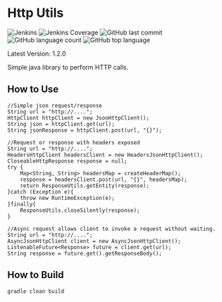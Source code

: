  # Http Utils
![Jenkins](https://img.shields.io/jenkins/build/http/trevorism-build.eastus.cloudapp.azure.com/http-utils)
![Jenkins Coverage](https://img.shields.io/jenkins/coverage/jacoco/http/trevorism-build.eastus.cloudapp.azure.com/http-utils)
![GitHub last commit](https://img.shields.io/github/last-commit/trevorism/http-utils)
![GitHub language count](https://img.shields.io/github/languages/count/trevorism/http-utils)
![GitHub top language](https://img.shields.io/github/languages/top/trevorism/http-utils)
 
Latest Version: 1.2.0 
 
Simple java library to perform HTTP calls. 
 
## How to Use 
```java_holder_method_tree
//Simple json request/response
String url = "http://....";
HttpClient httpClient = new JsonHttpClient();
String json = httpClient.get(url);
String jsonResponse = httpClient.post(url, "{}");
```

```java_holder_method_tree
//Request or response with headers exposed
String url = "http://....";
HeadersHttpClient headersClient = new HeadersJsonHttpClient();
CloseableHttpResponse response = null;
try {
    Map<String, String> headersMap = createHeaderMap();
    response = headersClient.post(url, "{}", headersMap);
    return ResponseUtils.getEntity(response);
}catch (Exception e){
    throw new RuntimeException(e);
}finally{
    ResponseUtils.closeSilently(response);
}
```

```java_holder_method_tree
//Async request allows client to invoke a request without waiting.
String url = "http://....";
AsyncJsonHttpClient client = new AsyncJsonHttpClient();
ListenableFuture<Response> future = client.get(url);
String response = future.get().getResponseBody();
```

## How to Build
`gradle clean build`
